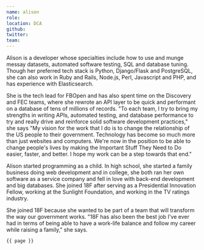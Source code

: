 ```yaml
---
name: alison
role:
location: DCA
github:
twitter:
team:
---
```

Alison is a developer whose specialties include how to use and munge messay datasets, automated software testing, SQL and database tuning. Though her preferred tech stack is Python, Django/Flask and PostgreSQL, she can also work in Ruby and Rails, Node.js, Perl, Javascript and PHP, and has experience with Elasticsearch.

She is the tech lead for FBOpen and has also spent time on the Discovery and FEC teams, where she rewrote an API layer to be quick and performant on a database of tens of millions of records. "To each team, I try to bring my strengths in writing APIs, automated testing, and database performance to try and really drive and reinforce solid software development practices," she says "My vision for the work that I do is to change the relationship of the US people to their government. Technology has become so much more than just websites and computers. We're now in the position to be able to change people's lives by making the Important Stuff They Need to Do easier, faster, and better. I hope my work can be a step towards that end."

Alison started programming as a child. In high school, she started a family business doing web development and in college, she both ran her own software as a service company and fell in love with back-end development and big databases. She joined 18F after serving as a Presidential Innovation Fellow, working at the Sunlight Foundation, and working in the TV ratings industry.

She joined 18F because she wanted to be part of a team that will transform the way our government works. "18F has also been the best job I've ever had in terms of being able to have a work-life balance and follow my career while raising a family," she says.


<code>{{ page }}</code>
